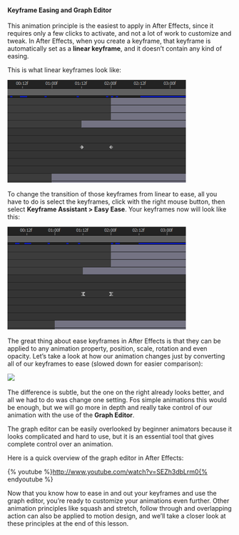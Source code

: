 #### Keyframe Easing and Graph Editor

This animation principle is the easiest to apply in After Effects, since it requires only a few clicks to activate, and not a lot of work to customize and tweak.
In After Effects, when you create a keyframe, that keyframe is automatically set as a **linear keyframe**, and it doesn’t contain any kind of easing.

This is what linear keyframes look like:

![](/assets/unit2/linear_keys.jpg)

To change the transition of those keyframes from linear to ease, all you have to do is select the keyframes, click with the right mouse button, then select **Keyframe Assistant > Easy Ease**. Your keyframes now will look like this:

![](/assets/unit2/ease_keys.jpg)

The great thing about ease keyframes in After Effects is that they can be applied to any animation property, position, scale, rotation and even opacity. Let’s take a look at how our animation changes just by converting all of our keyframes to ease (slowed down for easier comparison):

![](/assets/unit2/burger_logo_comparison_ease.gif)

The difference is subtle, but the one on the right already looks better, and all we had to do was change one setting. Fos simple animations this would be enough, but we will go more in depth and really take control of our animation with the use of the **Graph Editor**.

The graph editor can be easily overlooked by beginner animators because it looks complicated and hard to use, but it is an essential tool that gives complete control over an animation.

Here is a quick overview of the graph editor in After Effects:

{% youtube %}http://www.youtube.com/watch?v=SEZh3dbLrm0{% endyoutube %}

Now that you know how to ease in and out your keyframes and use the graph editor, you’re ready to customize your animations even further. Other animation principles like squash and stretch, follow through and overlapping action can also be applied to motion design, and we’ll take a closer look at these principles at the end of this lesson.
